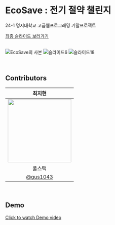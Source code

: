 # EcoSave : 전기 절약 챌린지
24-1 명지대학교 고급웹프로그래밍 기말프로젝트

[최종 슬라이드 보러가기](https://drive.google.com/file/d/1xWmAFAkFg8HukJuUH7OY_yLVg2WifWTv/view?usp=sharing)  
<br/>    

![EcoSave의 사본](https://github.com/gus1043/eco-save-challenge/assets/80878955/4cc0173f-ea19-4e46-9efb-b54071186368)
![슬라이드6](https://github.com/gus1043/eco-save-challenge/assets/80878955/798c64c9-a9d3-49e0-ac30-e1b3db13e4da)
![슬라이드18](https://github.com/gus1043/eco-save-challenge/assets/80878955/07c47054-d950-4843-a33c-793300d2fbad)

<br/>    


 ## Contributors
 
|최지현|
|:---:|
|<img src="https://avatars.githubusercontent.com/u/80878955?v=4" width="200px">|
|풀스택|
|[@gus1043](https://github.com/gus1043)|    

<br/>     
   

## Demo
[Click to watch Demo video](https://youtu.be/zW_png1YB1s)  
